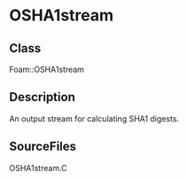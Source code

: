 # OSHA1stream 
## Class
Foam::OSHA1stream

## Description
An output stream for calculating SHA1 digests.

## SourceFiles
OSHA1stream.C

